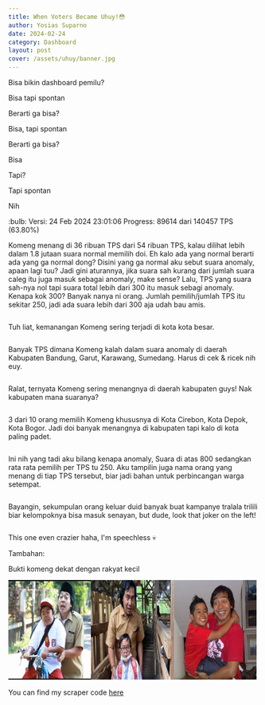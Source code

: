 ```yaml
---
title: When Voters Became Uhuy!😳
author: Yosias Suparno
date: 2024-02-24
category: Dashboard
layout: post
cover: /assets/uhuy/banner.jpg
---
```


Bisa bikin dashboard pemilu?

Bisa tapi spontan

Berarti ga bisa?

Bisa, tapi spontan

Berarti ga bisa?

Bisa

Tapi?

Tapi spontan

Nih
<div class="alert alert-success">
  :bulb: Versi: 24 Feb 2024 23:01:06 Progress: 89614 dari 140457 TPS (63.80%)
</div>


<style>
  /* Style for the container div */
  .container {
    display: flex;
    flex-wrap: wrap; /* Allows items to wrap to the next row */
    /* justify-content: space-between; Aligns items with space between */
    margin: 0px;
  }
  
  /* Style for the child divs */
  .item {
    width: 100%; /* Initial width, adjust as needed */
    margin: 0px; /* Margin between items */
  }
  .item2 {
    width: 50%; /* Initial width, adjust as needed */
    margin: 0px; /* Margin between items */
  }
  .item3 {
    width: 33%; /* Initial width, adjust as needed */
    margin: 0px; /* Margin between items */
  }
  .item4 {
    width: 50%; /* Initial width, adjust as needed */
    margin: 0px; /* Margin between items */
  }

  /* Media query for small screens */
  @media (max-width: 600px) {
    .item {
      width: 100%; /* Full width on smaller screens */
    }
  }
</style>

<div class="container">
    <div class="item4"><object type="text/html" data="/assets/uhuy/html/custom_indicator_winning_tps.html" style="width: 100%;height: 150px"></object></div>
    <div class="item4"><object type="text/html" data="/assets/uhuy/html/custom_indicator_suara_uhuy.html" style="width: 100%;height: 150px"></object></div>
    <div class="item4"><object type="text/html" data="/assets/uhuy/html/custom_indicator_suara_tidak_uhuy.html" style="width: 100%;height: 150px"></object></div>
    <div class="item4"><object type="text/html" data="/assets/uhuy/html/custom_indicator_suara_total.html" style="width: 100%;height: 150px"></object></div>
</div>

Komeng menang di 36 ribuan TPS dari 54 ribuan TPS, kalau dilihat lebih dalam 1.8 jutaan suara normal memilih doi. Eh kalo ada yang normal berarti ada yang ga normal dong?
Disini yang ga normal aku sebut suara anomaly, apaan lagi tuu? Jadi gini aturannya, jika suara sah kurang dari jumlah suara caleg itu juga masuk sebagai anomaly, make sense?
Lalu, TPS yang suara sah-nya nol tapi suara total lebih dari 300 itu masuk sebagi anomaly. Kenapa kok 300? Banyak nanya ni orang. Jumlah pemilih/jumlah TPS itu sekitar 250,
jadi ada suara lebih dari 300 aja udah bau amis.

<div class="container">
    <div class="item"><object type="text/html" data="/assets/uhuy/html/bar_kota_kabupaten.html" style="width: 100%;height: 400px"></object></div>
</div>

Tuh liat, kemanangan Komeng sering terjadi di kota kota besar.

<div class="container">
    <div class="item"><object type="text/html" data="/assets/uhuy/html/bar_kota_kabupaten_anomaly.html" style="width: 100%;height: 400px"></object></div>
</div>

Banyak TPS dimana Komeng kalah dalam suara anomaly di daerah Kabupaten Bandung, Garut, Karawang, Sumedang. Harus di cek & ricek nih euy.

<div class="container">
    <div class="item"><object type="text/html" data="/assets/uhuy/html/bar_kota_teruhuy.html" style="width: 100%;height: 400px"></object></div>
</div>

Ralat, ternyata Komeng sering menangnya di daerah kabupaten guys! Nak kabupaten mana suaranya?

<div class="container">
    <div class="item"><object type="text/html" data="/assets/uhuy/html/bar_konsentrasi_uhuy.html" style="width: 100%;height: 400px"></object></div>
</div>

3 dari 10 orang memilih Komeng khususnya di Kota Cirebon, Kota Depok, Kota Bogor. Jadi doi banyak menangnya di kabupaten tapi kalo di kota paling padet.

<div class="container">
    <div class="item"><object type="text/html" data="/assets/uhuy/html/table_pemenang_tps_anomaly2.html" style="width: 100%;height: 400px"></object></div>
</div>

Ini nih yang tadi aku bilang kenapa anomaly, Suara di atas 800 sedangkan rata rata pemilih per TPS tu 250. Aku tampilin juga nama orang yang menang di tiap TPS tersebut,
biar jadi bahan untuk perbincangan warga setempat.

<div class="container">
    <div class="item"><object type="text/html" data="/assets/uhuy/html/bar_komeng_vs_pileg_dpr.html" style="width: 100%;height: 400px"></object></div>
</div>

Bayangin, sekumpulan orang keluar duid banyak buat kampanye tralala trilili biar kelompoknya bisa masuk senayan, but dude, look that joker on the left!

<div class="container">
    <div class="item"><object type="text/html" data="/assets/uhuy/html/bar_komeng_vs_pilpres.html" style="width: 100%;height: 400px"></object></div>
</div>

This one even crazier haha, I'm speechless 💀


Tambahan:

Bukti komeng dekat dengan rakyat kecil
<div class="container">
    <div class="item3"><img src="/assets/uhuy/1.jpg" alt="" style="width: 100%;height: 200px"></div>
    <div class="item3"><img src="/assets/uhuy/2.jpg" alt="" style="width: 100%;height: 200px"></div>
    <div class="item3"><img src="/assets/uhuy/3.jpg" alt="" style="width: 100%;height: 200px"></div>
</div>

You can find my scraper code [here](https://github.com/yosiasm/Info-Public-Pemilu-2024-Scraper)